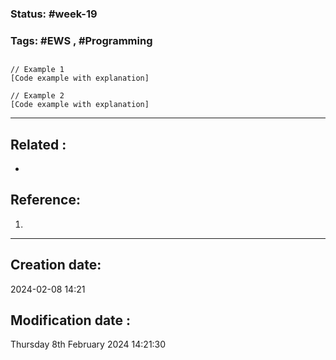 
### Status: #week-19

### Tags: #EWS  , #Programming 


## 

```JS
// Example 1
[Code example with explanation]

// Example 2
[Code example with explanation]
````



______________________________________________________________________


## Related : 

- 

## Reference: 

1.  


---

  ## Creation date: 
  
  2024-02-08 14:21 
  
  
   ## Modification date :
   
   Thursday 8th February 2024 14:21:30